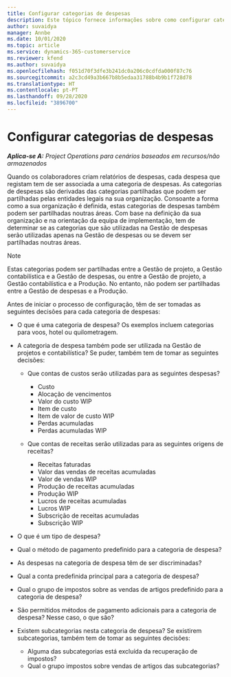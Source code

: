 ```yaml
---
title: Configurar categorias de despesas
description: Este tópico fornece informações sobre como configurar categorias de despesas e categorias partilhadas para relatórios de despesas.
author: suvaidya
manager: Annbe
ms.date: 10/01/2020
ms.topic: article
ms.service: dynamics-365-customerservice
ms.reviewer: kfend
ms.author: suvaidya
ms.openlocfilehash: f051d70f3dfe3b241dc0a206c0cdfda000f87c76
ms.sourcegitcommit: a2c3cd49a3b667b8b5edaa31788b4b9b1f728d78
ms.translationtype: HT
ms.contentlocale: pt-PT
ms.lasthandoff: 09/28/2020
ms.locfileid: "3896700"
---
```

# <a name="set-up-expense-categories"></a>Configurar categorias de despesas

_**Aplica-se A:** Project Operations para cenários baseados em recursos/não armazenados_

Quando os colaboradores criam relatórios de despesas, cada despesa que registam tem de ser associada a uma categoria de despesas. As categorias de despesas são derivadas das categorias partilhadas que podem ser partilhadas pelas entidades legais na sua organização. Consoante a forma como a sua organização é definida, estas categorias de despesas também podem ser partilhadas noutras áreas. Com base na definição da sua organização e na orientação da equipa de implementação, tem de determinar se as categorias que são utilizadas na Gestão de despesas serão utilizadas apenas na Gestão de despesas ou se devem ser partilhadas noutras áreas.

> [!NOTE]
> Estas categorias podem ser partilhadas entre a Gestão de projeto, a Gestão contabilística e a Gestão de despesas, ou entre a Gestão de projeto, a Gestão contabilística e a Produção. No entanto, não podem ser partilhadas entre a Gestão de despesas e a Produção.

Antes de iniciar o processo de configuração, têm de ser tomadas as seguintes decisões para cada categoria de despesas:

- O que é uma categoria de despesa? Os exemplos incluem categorias para voos, hotel ou quilometragem.
- A categoria de despesa também pode ser utilizada na Gestão de projetos e contabilística? Se puder, também tem de tomar as seguintes decisões:

    - Que contas de custos serão utilizadas para as seguintes despesas?

        - Custo
        - Alocação de vencimentos
        - Valor do custo WIP
        - Item de custo
        - Item de valor de custo WIP
        - Perdas acumuladas
        - Perdas acumuladas WIP

    - Que contas de receitas serão utilizadas para as seguintes origens de receitas?

        - Receitas faturadas
        - Valor das vendas de receitas acumuladas
        - Valor de vendas WIP
        - Produção de receitas acumuladas
        - Produção WIP
        - Lucros de receitas acumuladas
        - Lucros WIP
        - Subscrição de receitas acumuladas
        - Subscrição WIP

- O que é um tipo de despesa?
- Qual o método de pagamento predefinido para a categoria de despesa?
- As despesas na categoria de despesa têm de ser discriminadas?
- Qual a conta predefinida principal para a categoria de despesa?
- Qual o grupo de impostos sobre as vendas de artigos predefinido para a categoria de despesa?
- São permitidos métodos de pagamento adicionais para a categoria de despesa? Nesse caso, o que são?
- Existem subcategorias nesta categoria de despesa? Se existirem subcategorias, também tem de tomar as seguintes decisões:

    - Alguma das subcategorias está excluída da recuperação de impostos?
    - Qual o grupo impostos sobre vendas de artigos das subcategorias?
